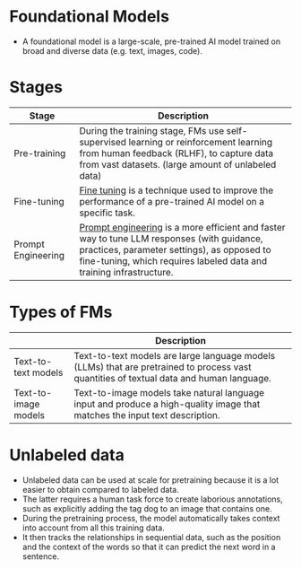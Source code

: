 # Foundational Models
- A foundational model is a large-scale, pre-trained AI model trained on broad and diverse data (e.g. text, images, code).

# Stages

| Stage              | Description                                                                                                                                                                                                                                        |
|--------------------|----------------------------------------------------------------------------------------------------------------------------------------------------------------------------------------------------------------------------------------------------|
| Pre-training       | During the training stage, FMs use self-supervised learning or reinforcement learning from human feedback (RLHF), to capture data from vast datasets. (large amount of unlabeled data)                                                             |                                                                                      |
| Fine-tuning        | [Fine tuning](FineTuning.md) is a technique used to improve the performance of a pre-trained AI model on a specific task.                                                                                                                          |                                                                                      |
| Prompt Engineering | [Prompt engineering](../Prompt-Engineering/Readme.md) is a more efficient and faster way to tune LLM responses (with guidance, practices, parameter settings), as opposed to fine-tuning, which requires labeled data and training infrastructure. |

# Types of FMs

|                      | Description                                                                                                                             |
|----------------------|-----------------------------------------------------------------------------------------------------------------------------------------|
| Text-to-text models  | Text-to-text models are large language models (LLMs) that are pretrained to process vast quantities of textual data and human language. |
| Text-to-image models | Text-to-image models take natural language input and produce a high-quality image that matches the input text description.              |

# Unlabeled data
- Unlabeled data can be used at scale for pretraining because it is a lot easier to obtain compared to labeled data. 
- The latter requires a human task force to create laborious annotations, such as explicitly adding the tag dog to an image that contains one. 
- During the pretraining process, the model automatically takes context into account from all this training data.
- It then tracks the relationships in sequential data, such as the position and the context of the words so that it can predict the next word in a sentence.